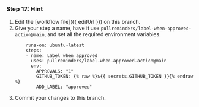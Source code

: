 ### Step 17: Hint

1. Edit the [workflow file]({{ editUrl }}) on this branch.
1. Give your step a name, have it use `pullreminders/label-when-approved-action@main`, and set all the required environment variables.
    ```suggestion
        runs-on: ubuntu-latest
        steps:
        - name: Label when approved
          uses: pullreminders/label-when-approved-action@main
          env:
            APPROVALS: "1"
            GITHUB_TOKEN: {% raw %}${{ secrets.GITHUB_TOKEN }}{% endraw %}
            ADD_LABEL: "approved"
    ```
1. Commit your changes to this branch. 
